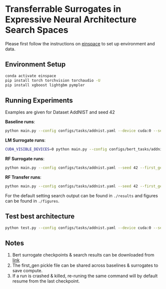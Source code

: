 # Transferrable Surrogates in Expressive Neural Architecture Search Spaces

Please first follow the instructions on [einspace](https://github.com/linusericsson/einspace) to set up environment and data.

## Environment Setup

```bash
conda activate einspace
pip install torch torchvision torchaudio -U
pip install xgboost lightgbm pympler
```

## Running Experiments

Examples are given for Dataset AddNIST and seed 42

**Baseline runs**:

```bash
python main.py --config configs/tasks/addnist.yaml --device cuda:0 --seed 42 --first_gen_path first_gen_addnist_42.pkl --surrogate_start_iter 100 
```

**LM Surrogate runs**:

```bash
CUDA_VISIBLE_DEVICES=0 python main.py --config configs/bert_tasks/addnist.yaml --device cuda:0 --seed 42 --first_gen_path first_gen_addnist_42.pkl --surrogate_start_iter 100 --model_ckp MODEL_CKP_PATH_HERE --model_device cuda:0 --refit_steps 100
```

**RF Surrogate runs**:

```bash
python main.py --config configs/tasks/addnist.yaml --seed 42 --first_gen_path first_gen_addnist_42.pkl --surrogate_start_iter 100 --surrogate rf --refit_steps 20 --fit_on_cached True
```

**RF Transfer runs**:

```bash
python main.py --config configs/tasks/addnist.yaml --seed 42 --first_gen_path first_gen_addnist_42.pkl --surrogate_start_iter 100 --surrogate tr_rf --refit_steps 20 --fit_on_cached True
```

For the default setting search output can be found in `./results` and figures can be found in `./figures`.

## Test best architecture

```bash
python test.py --config configs/tasks/addnist.yaml --device cuda:0 --seed 42 --result_path SEARCH_OUTPUT_PATH_HERE
```

## Notes

1. Bert surrogate checkpoints & search results can be downloaded from [link](https://figshare.com/s/7df3e41015b341f7326b?file=53351423) 
2. The first_gen pickle file can be shared across baselines & surrogates to save compute.
3. If a run is crashed & killed, re-runing the same command will by default resume from the last checkpoint.